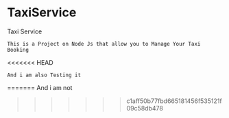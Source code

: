 # TaxiService
Taxi Service
```
This is a Project on Node Js that allow you to Manage Your Taxi Booking
```
<<<<<<< HEAD
```
And i am also Testing it
```
=======
And i am not
>>>>>>> c1aff50b77fbd665181456f535121f09c58db478
